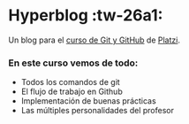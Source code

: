 # Hyperblog :tw-26a1:

Un blog para el [curso de Git y GitHub](https://platzi.com/cursos/git-github/ "curso de Git y GitHub") de [Platzi](https://platzi.com/home "Platzi").

### En este curso vemos de todo:

- Todos los comandos de git
- El flujo de trabajo en Github
- Implementación de buenas prácticas
- Las múltiples personalidades del profesor